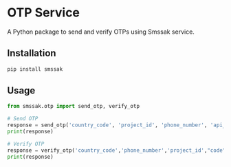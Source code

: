 # OTP Service

A Python package to send and verify OTPs using Smssak service.

## Installation

```bash
pip install smssak
```

## Usage

```python
from smssak.otp import send_otp, verify_otp

# Send OTP
response = send_otp('country_code', 'project_id', 'phone_number', 'api_key')
print(response)

# Verify OTP
response = verify_otp('country_code','phone_number','project_id',"code",'api_key'))
print(response)
```
